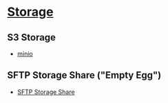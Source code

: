 # [Storage](/storage/)

## S3 Storage

* [minio](/minio)

## SFTP Storage Share ("Empty Egg")

* [SFTP Storage Share](/sftp_storage_share)
